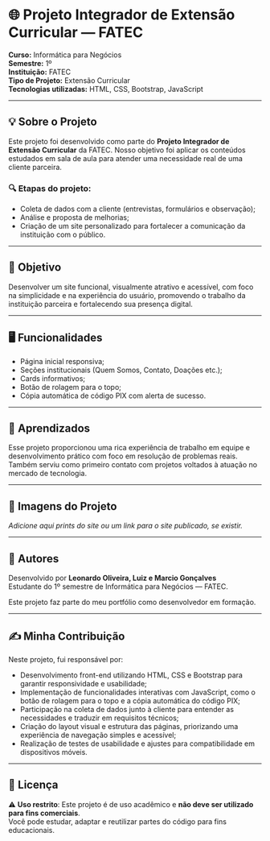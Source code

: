 # 🌐 Projeto Integrador de Extensão Curricular — FATEC

**Curso:** Informática para Negócios  
**Semestre:** 1º  
**Instituição:** FATEC  
**Tipo de Projeto:** Extensão Curricular  
**Tecnologias utilizadas:** HTML, CSS, Bootstrap, JavaScript

---

## 💡 Sobre o Projeto

Este projeto foi desenvolvido como parte do **Projeto Integrador de Extensão Curricular** da FATEC. Nosso objetivo foi aplicar os conteúdos estudados em sala de aula para atender uma necessidade real de uma cliente parceira.

### 🔍 Etapas do projeto:
- Coleta de dados com a cliente (entrevistas, formulários e observação);
- Análise e proposta de melhorias;
- Criação de um site personalizado para fortalecer a comunicação da instituição com o público.

---

## 🌱 Objetivo

Desenvolver um site funcional, visualmente atrativo e acessível, com foco na simplicidade e na experiência do usuário, promovendo o trabalho da instituição parceira e fortalecendo sua presença digital.

---

## 🖥️ Funcionalidades

- Página inicial responsiva;
- Seções institucionais (Quem Somos, Contato, Doações etc.);
- Cards informativos;
- Botão de rolagem para o topo;
- Cópia automática de código PIX com alerta de sucesso.

---

## 🚀 Aprendizados

Esse projeto proporcionou uma rica experiência de trabalho em equipe e desenvolvimento prático com foco em resolução de problemas reais. Também serviu como primeiro contato com projetos voltados à atuação no mercado de tecnologia.

---

## 📸 Imagens do Projeto

*Adicione aqui prints do site ou um link para o site publicado, se existir.*

---

## 👤 Autores

Desenvolvido por **Leonardo Oliveira, Luiz e Marcio Gonçalves**  
Estudante do 1º semestre de Informática para Negócios — FATEC.

Este projeto faz parte do meu portfólio como desenvolvedor em formação.

---
## ✍️ Minha Contribuição

Neste projeto, fui responsável por:

- Desenvolvimento front-end utilizando HTML, CSS e Bootstrap para garantir responsividade e usabilidade;
- Implementação de funcionalidades interativas com JavaScript, como o botão de rolagem para o topo e a cópia automática do código PIX;
- Participação na coleta de dados junto à cliente para entender as necessidades e traduzir em requisitos técnicos;
- Criação do layout visual e estrutura das páginas, priorizando uma experiência de navegação simples e acessível;
- Realização de testes de usabilidade e ajustes para compatibilidade em dispositivos móveis.

---

## 📄 Licença

⚠️ **Uso restrito**: Este projeto é de uso acadêmico e **não deve ser utilizado para fins comerciais**.  
Você pode estudar, adaptar e reutilizar partes do código para fins educacionais.

